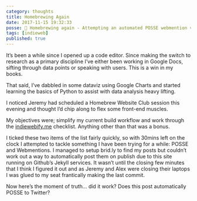 ```yaml
---
category: thoughts
title: Homebrewing Again
date: 2017-11-15 19:32:33
posse: 🤔 Homebrewing again - Attempting an automated POSSE webmention via brid.gy at tonight’s Homebrew Website Club
tags: [indieweb]
published: true
---
```


It’s been a while since I opened up a code editor. Since making the switch to research as a primary discipline I’ve either been working in Google Docs, sifting through data points or speaking with users. This is a win in my books.

That said, I’ve dabbled in some dataviz using Google Charts and started learning the basics of Python to assist with data analysis heavy lifting.

I noticed Jeremy had scheduled a Homebrew Website Club session this evening and thought I’d chip along to flex some front-end muscles.

My objectives were; simplify my current build workflow and work through the [indiewebify.me](https://indiewebify.me) checklist. Anything other than that was a bonus.

I ticked these two items of the list fairly quickly, so with 30mins left on the clock I attempted to tackle something I have been trying for a while: POSSE and Webmentions. I managed to setup brid.ly to find my posts but couldn’t work out a way to automatically post them on publish due to this site running on Github’s Jekyll services. It wasn’t until the closing few minutes that I think I figured it out and as Jeremy and Alex were closing their laptops I was glued to my seat frantically making the last commit.

Now here’s the moment of truth… did it work? Does this post automatically POSSE to Twitter?
